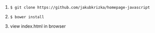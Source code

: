 1) `$ git clone https://github.com/jakubkrizka/homepage-javascript`

2) `$ bower install`

3) view index.html in browser
